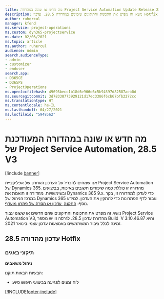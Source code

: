 ```yaml
---
title: מה חדש או שונה במהדורה Project Service Automation Update Release 28.5 Hotfix, V3
description: נושא זה מפרט את התכונות והתיקונים שזמינים במהדורה 28.5, עדכון Hotfix V3 של Project Service Automation.
author: ruhercul
manager: kfend
ms.service: project-operations
ms.custom: dyn365-projectservice
ms.date: 02/03/2021
ms.topic: article
ms.author: ruhercul
audience: Admin
search.audienceType:
- admin
- customizer
- enduser
search.app:
- D365CE
- D365PS
- ProjectOperations
ms.openlocfilehash: 49693becc1b18d6e966d6c5b94397d82587aeb0d
ms.sourcegitcommit: 3d78338773929121d17ec3386f6cb67bfb2272cc
ms.translationtype: HT
ms.contentlocale: he-IL
ms.lasthandoff: 04/27/2021
ms.locfileid: "5948562"
---
```

# <a name="whats-new-or-changed-in-project-service-automation-update-release-285-v3"></a>מה חדש או שונה במהדורה המעודכנת של Project Service Automation, 28.5 V3

[!include [banner](../includes/psa-now-project-operations.md)]

אנו שמחים להכריז על העדכון האחרון של אפליקציית Project Service Automation של Dynamics 365. מהדורה זו כוללת כמה שיפורים חשובים באיכות, בביצועים ובשימושיות. מהדורה זו תואמת את Dynamics 365 9.x. כדי לעדכן למהדורה זו, בקר במרכז הניהול של Dynamics 365 ועבור לדף הפתרונות כדי להתקין את העדכון. למידע נוסף: [התקנה, עדכון או הסרה של פתרון מועדף](/power-platform/admin/install-remove-preferred-solution).

נושא זה מפרט את התכונות והתיקונים שהם חדשים או ששונו עבור Project Service Automation V3, מהדורת עדכון 28.5. לגרסה זו יש מספר Build ‏ V 3.10.46.87 והיא זמינה לכלל ציבור המשתמשים באמצעות עדכון עצמי בינואר 2021.

## <a name="update-release-285-hotfix"></a>עדכון מהדורה 28.5 Hotfix

### <a name="bug-fixes"></a>תיקוני באגים

**ניהול משאבים**

הבעיות הבאות תוקנו:

- לוח זמנים לפגיעה בביצועי חיפוש סיוע



[!INCLUDE[footer-include](../includes/footer-banner.md)]